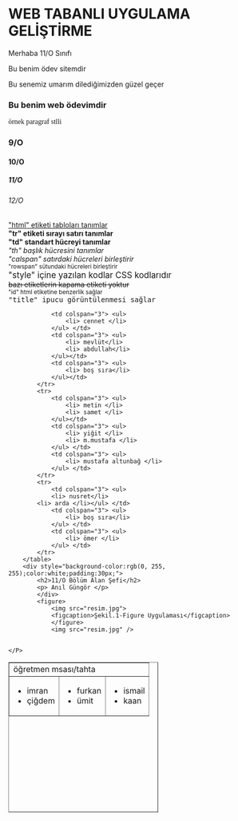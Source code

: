 <!DOCTYPE html>
<html lang="tr">
<head>
    <meta charset="UTF-8">
    <meta name="description" content="WEB TABANLI UYGULAMA GELİŞTİRME">
    <title>MERHABA HTML DÜNYASI</title>
    <meta name="Keywords" content="HTML,CSS,JavaScript">
    <meta name="author" content="İMRAN">
    <meta http-equiv="refresh" content="https://kayseriosbteknikkolej.org/">
    <meta name="viewport" content="width=device-width,inital-scale=1.0">


</head>
<body>
    <h1>WEB TABANLI UYGULAMA GELİŞTİRME</h1>
    <!MERHABA 11/O SINIFI>
    <p>Merhaba 11/O Sınıfı</p>
    <p id="parag1"> Bu benim ödev sitemdir  </p>
    <p id="parag2"> Bu senemiz umarım dilediğimizden güzel geçer </p>
    <h3 title="açıklamanın açıklaması "> Bu benim web ödevimdir </h3>
    <p style="font-family: Calibri;"> örnek paragraf stlli</p>
    <h3> 9/O </h3>
    <h4> 10/O </h4>
    <h5> 11/O </h5>
    <h6> 12/O </h6>
    <P>
        <u> "html" etiketi tabloları tanımlar </u> </br>
        <b> "tr" etiketi sırayı satırı tanımlar </b></br>
        <strong> "td" standart hücreyi tanımlar </strong></br>
        <i> "th" başlık hücresini tanımlar </i></br>
        <em> "calspan" satırdaki hücreleri birleştirir </em></br>
        <small> "rowspan" sütundaki hücreleri birleştirir </small></br>
        <big> "style" içine yazılan kodlar CSS kodlarıdır </big></br>
        <del> bazı etiketlerin kapama etiketi yoktur </del></br>
        <sub> "id" html etiketine benzerlik sağlar </sub></br>
        <tt> "title" ipucu görüntülenmesi sağlar </tt></br>
        <table border="1" cellpadding="5" style="width: 300px; height: 300px;">
            <tr>
                <td colspan="9"> öğretmen msası/tahta</td>
            </tr>
            <tr>
                <td colspan="3">  <ul>
                    <li>imran</li>
                    <li>çiğdem</li>
                   </ul>
                  </td>
                <td colspan="3"> <ul>
                    <li> furkan </li>
                    <li> ümit </li>
                </ul> </td>
                <td colspan="3"> <ul>
                    <li> ismail  </li>
                    <li> kaan </li>
                </ul> </td>
            </tr>
            <tr>

                <td colspan="3"> <ul>
                    <li> cennet </li>
                </ul> </td>
                <td colspan="3"> <ul>
                    <li> mevlüt</li>
                    <li> abdullah</li>
                </ul></td>
                <td colspan="3"> <ul>
                    <li> boş sıra</li>
                </ul></td>
            </tr>
            <tr>
                <td colspan="3"> <ul>
                    <li> metin </li>
                    <li> samet </li>
                </ul></td>
                <td colspan="3"> <ul>
                    <li> yiğit </li>
                    <li> m.mustafa </li>
                </ul> </td>
                <td colspan="3"> <ul>
                    <li> mustafa altunbağ </li>
                </ul> </td>
            </tr>
            <tr>
                <td colspan="3"> <ul>
                <li> nusret</li>
            <li> arda </li></ul> </td>
                <td colspan="3"> <ul>
                    <li> boş sıra</li>
                </ul> </td>
                <td colspan="3"> <ul>
                    <li> ömer </li>
                </ul> </td>
            </tr>
        </table>
        <div style="background-color:rgb(0, 255, 255);color:white;padding:30px;">
            <h2>11/O Bölüm Alan Şefi</h2>
            <p> Anıl Güngör </p>
            </div>
            <figure>
                <img src="resim.jpg">
                <figcaption>Şekil.1-Figure Uygulaması</figcaption>
                </figure> 
                <img src="resim.jpg" />


    </P>
</body>
</html>

